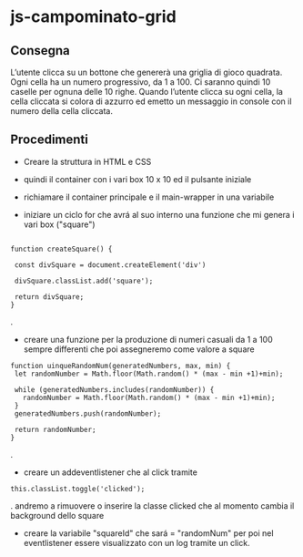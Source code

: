 js-campominato-grid
===
## **Consegna**  
L’utente clicca su un bottone che genererà una griglia di gioco quadrata.
Ogni cella ha un numero progressivo, da 1 a 100.
Ci saranno quindi 10 caselle per ognuna delle 10 righe.
Quando l’utente clicca su ogni cella, la cella cliccata si colora di azzurro ed emetto un messaggio in console con il numero della cella cliccata.

## Procedimenti  

 - Creare la struttura in HTML e CSS 

 - quindi il container con i vari box 10 x 10 ed il pulsante iniziale 

 - richiamare il container principale e il main-wrapper in una variabile

 - iniziare un ciclo for che avrá al suo interno una funzione che mi genera i vari box ("square")  
 ```
 
function createSquare() {

  const divSquare = document.createElement('div')

  divSquare.classList.add('square');

  return divSquare;
}
 ```
 .
 - creare una funzione per la produzione di numeri casuali da 1 a 100 sempre differenti che poi assegneremo come valore a square
 ``` 
 function uinqueRandomNum(generatedNumbers, max, min) {
  let randomNumber = Math.floor(Math.random() * (max - min +1)+min);

  while (generatedNumbers.includes(randomNumber)) {
    randomNumber = Math.floor(Math.random() * (max - min +1)+min);
  }
  generatedNumbers.push(randomNumber);

  return randomNumber;
}
 ```
 .
 - creare un addeventlistener che al click tramite
 ```
 this.classList.toggle('clicked');
 ```
 .
 andremo a rimuovere o inserire la classe clicked che al momento cambia il background dello square 
   
- creare la variabile "squareId" che sará =  "randomNum" per poi nel eventlistener essere visualizzato con un log tramite un click.